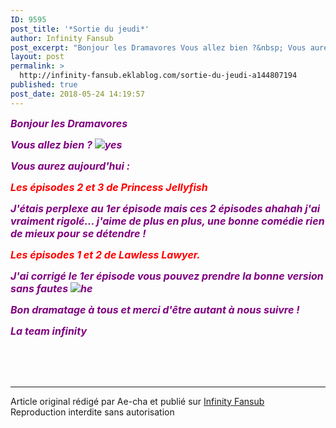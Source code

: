```yaml
---
ID: 9595
post_title: '*Sortie du jeudi*'
author: Infinity Fansub
post_excerpt: "Bonjour les Dramavores Vous allez bien ?&nbsp; Vous aurez aujourd'hui : Les &eacute;pisodes 2 et 3 de Princess Jellyfish J'&eacute;tais perplexe au 1er &eacute;pisode mais ces 2 &eacute;pisodes ahahah j'ai vraiment rigol&eacute;... j'aime de plus en plus, une bonne com&eacute;die rien de mieux pour se d&eacute;tendre !&nbsp; Les &eacute;pisodes 1 et 2..."
layout: post
permalink: >
  http://infinity-fansub.eklablog.com/sortie-du-jeudi-a144807194
published: true
post_date: 2018-05-24 14:19:57
---
```

<p><span style="font-size: 12pt; color: #800080;"><em><strong>Bonjour les Dramavores</strong></em></span></p>
<p><span style="font-size: 12pt; color: #800080;"><em><strong>Vous allez bien ?&nbsp;<img src="" alt="yes"/></strong></em></span></p>
<p><span style="font-size: 12pt; color: #800080;"><em><strong>Vous aurez aujourd'hui :</strong></em></span></p>
<p><span style="font-size: 12pt; color: #ff0000;"><em><strong>Les &eacute;pisodes 2 et 3 de Princess Jellyfish</strong></em></span></p>
<p><span style="font-size: 12pt; color: #800080;"><em><strong>J'&eacute;tais perplexe au 1er &eacute;pisode mais ces 2 &eacute;pisodes ahahah j'ai vraiment rigol&eacute;... j'aime de plus en plus, une bonne com&eacute;die rien de mieux pour se d&eacute;tendre !&nbsp;</strong></em></span></p>
<p><span style="font-size: 12pt; color: #ff0000;"><em><strong>Les &eacute;pisodes 1 et 2 de Lawless Lawyer.</strong></em></span></p>
<p><span style="font-size: 12pt; color: #800080;"><em><strong>J'ai corrig&eacute; le 1er &eacute;pisode vous pouvez prendre la bonne version sans fautes&nbsp;<img src="" alt="he"/></strong></em></span></p>
<p><span style="font-size: 12pt; color: #800080;"><em><strong>Bon dramatage &agrave; tous et merci d'&ecirc;tre autant &agrave; nous suivre !</strong></em></span></p>
<p><span style="font-size: 12pt; color: #800080;"><em><strong>La team infinity</strong></em></span></p><br /><br /><br /><hr />Article original rédigé par Ae-cha et publié sur <a href="http://infinity-fansub.eklablog.com/">Infinity Fansub</a> <br /> Reproduction interdite sans autorisation